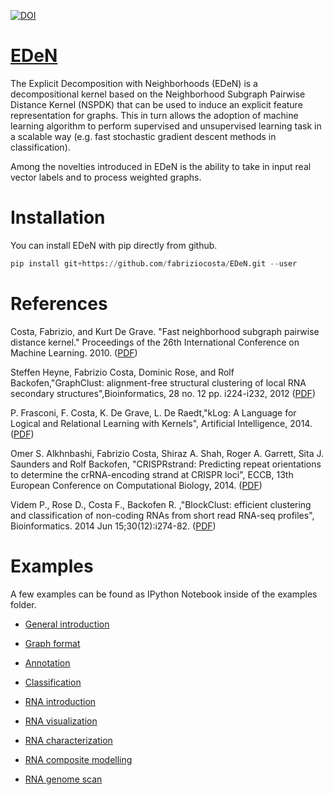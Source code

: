 

[![DOI](https://zenodo.org/badge/10054/fabriziocosta/EDeN.svg)](http://dx.doi.org/10.5281/zenodo.15094)



[EDeN](http://fabriziocosta.github.io/EDeN)
====

The Explicit Decomposition with Neighborhoods (EDeN) is a decompositional kernel based on the Neighborhood Subgraph Pairwise Distance Kernel (NSPDK) that can be used to induce an explicit feature representation for graphs. This in turn allows the adoption of machine learning algorithm to perform supervised and unsupervised learning task in a scalable way (e.g. fast stochastic gradient descent methods in classification).

Among the novelties introduced in EDeN is the ability to take in input real vector labels and to process weighted graphs.


Installation
============

You can install EDeN with pip directly from github.

```python
pip install git+https://github.com/fabriziocosta/EDeN.git --user
```

References
==========

Costa, Fabrizio, and Kurt De Grave. "Fast neighborhood subgraph pairwise distance kernel." Proceedings of the 26th International Conference on Machine Learning. 2010. ([PDF](http://www.icml2010.org/papers/347.pdf))

Steffen Heyne, Fabrizio Costa, Dominic Rose, and Rolf Backofen,"GraphClust: alignment-free structural clustering of local RNA secondary structures",Bioinformatics, 28 no. 12 pp. i224-i232, 2012
([PDF](http://bioinformatics.oxfordjournals.org/content/28/12/i224.abstract))

P. Frasconi, F. Costa, K. De Grave, L. De Raedt,"kLog: A Language for Logical and Relational Learning with Kernels", Artificial Intelligence, 2014. ([PDF](http://www.sciencedirect.com/science/article/pii/S0004370214001064)) 

Omer S. Alkhnbashi, Fabrizio Costa, Shiraz A. Shah, Roger A. Garrett, Sita J. Saunders and Rolf Backofen, "CRISPRstrand: Predicting repeat orientations to determine the crRNA-encoding strand at CRISPR loci", ECCB, 13th European Conference on Computational Biology, 2014. ([PDF](http://www.ncbi.nlm.nih.gov/pmc/articles/PMC4147912/))

Videm P., Rose D., Costa F., Backofen R. ,"BlockClust: efficient clustering and classification of non-coding RNAs from short read RNA-seq profiles", Bioinformatics. 2014 Jun 15;30(12):i274-82. ([PDF](http://www.ncbi.nlm.nih.gov/pmc/articles/PMC4058930/))




Examples
========


A few examples can be found as IPython Notebook inside of the examples folder.

* [General introduction](http://nbviewer.ipython.org/github/fabriziocosta/EDeN/blob/master/examples/Sequence_example.ipynb)

* [Graph format](http://nbviewer.ipython.org/github/fabriziocosta/EDeN/blob/master/examples/graph_format.ipynb)

* [Annotation](http://nbviewer.ipython.org/github/fabriziocosta/EDeN/blob/master/examples/annotation.ipynb)

* [Classification](http://nbviewer.ipython.org/github/fabriziocosta/EDeN/blob/master/examples/classification.ipynb)

* [RNA introduction](http://nbviewer.ipython.org/github/fabriziocosta/EDeN/blob/master/examples/RNA_example.ipynb)

* [RNA visualization](http://nbviewer.ipython.org/github/fabriziocosta/EDeN/blob/master/examples/RNA_visualization.ipynb)

* [RNA characterization](http://nbviewer.ipython.org/github/fabriziocosta/EDeN/blob/master/examples/RNA.ipynb)

* [RNA composite modelling](http://nbviewer.ipython.org/github/fabriziocosta/EDeN/blob/master/examples/RNA_list.ipynb)

* [RNA genome scan](http://nbviewer.ipython.org/github/fabriziocosta/EDeN/blob/master/examples/RNA_genome_scan.ipynb)
